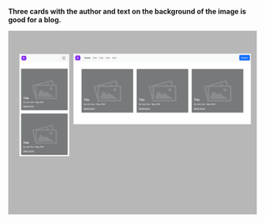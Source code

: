 **Three cards with the author and text on the background of the image is good for a blog.**

<img src="screenshot.png" alt="webkit-pro" style="width: 800px;">
